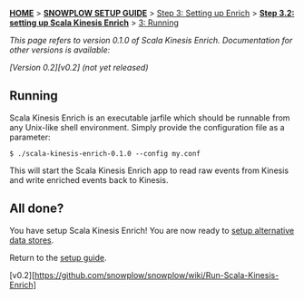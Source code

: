 <a name="top" />

[**HOME**](Home) > [**SNOWPLOW SETUP GUIDE**](Setting-up-Snowplow) > [Step 3: Setting up Enrich](Setting-up-enrich) > [**Step 3.2: setting up Scala Kinesis Enrich**](Setting-up-Scala-Kinesis-Enrich) > [3: Running](Running-Scala-Kinesis-Enrich)

*This page refers to version 0.1.0 of Scala Kinesis Enrich. Documentation for other versions is available:*

*[Version 0.2][v0.2] (not yet released)*

## Running

Scala Kinesis Enrich is an executable jarfile which should be runnable from any Unix-like shell environment. Simply provide the configuration file as a parameter:

    $ ./scala-kinesis-enrich-0.1.0 --config my.conf

This will start the Scala Kinesis Enrich app to read raw events from Kinesis and write enriched events back to Kinesis.

## All done?

You have setup Scala Kinesis Enrich! You are now ready to [setup alternative data stores](Setting-up-alternative-data-stores).

Return to the [setup guide](Setting-up-Snowplow).

[v0.2][https://github.com/snowplow/snowplow/wiki/Run-Scala-Kinesis-Enrich]
